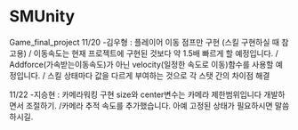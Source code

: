 # SMUnity
Game_final_project
11/20 -김우형 : 플레이어 이동 점프만 구현 (스킬 구현하실 때 참고용) / 이동속도는 현재 프로젝트에 구현된 것보다 약 1.5배 빠르게 할 예정입니다. / Addforce(가속받는이동속도)가 아닌 velocity(일정한 속도로 이동)함수를 사용할 예정입니다. / 스킬 상태마다 값을 다르게 부여하는 것으로 각 스탯 간의 차이점 해결

11/22 -지승현 : 카메라워킹 구현 size와 center변수는 카메라 제한범위입니다 개발하면서 조절하기. /카메라 추적 속도를 추가했습니다. 아예 고정된 상태가 필요하시면 말씀하시길.
